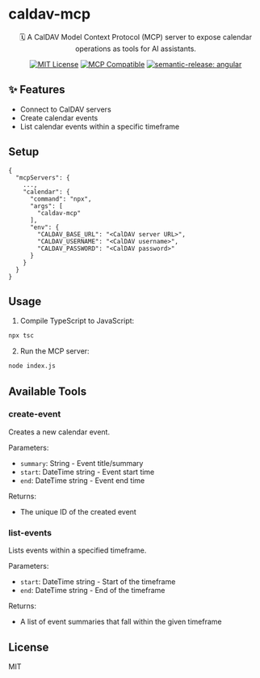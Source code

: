 # caldav-mcp

<div align="center">

🗓️ A CalDAV Model Context Protocol (MCP) server to expose calendar operations as tools for AI assistants.

[![MIT License](https://img.shields.io/badge/License-MIT-green.svg)](https://choosealicense.com/licenses/mit/)
[![MCP Compatible](https://img.shields.io/badge/MCP-Compatible-purple.svg)](https://modelcontextprotocol.io)
[![semantic-release: angular](https://img.shields.io/badge/semantic--release-angular-e10079?logo=semantic-release)](https://github.com/semantic-release/semantic-release)

</div>

## ✨ Features

- Connect to CalDAV servers
- Create calendar events
- List calendar events within a specific timeframe

## Setup

```
{
  "mcpServers": {
    ...,
    "calendar": {
      "command": "npx",
      "args": [
        "caldav-mcp"
      ],
      "env": {
        "CALDAV_BASE_URL": "<CalDAV server URL>",
        "CALDAV_USERNAME": "<CalDAV username>",
        "CALDAV_PASSWORD": "<CalDAV password>"
      }
    }
  }
}
```

## Usage

1. Compile TypeScript to JavaScript:
```bash
npx tsc
```

2. Run the MCP server:
```bash
node index.js
```

## Available Tools

### create-event

Creates a new calendar event.

Parameters:
- `summary`: String - Event title/summary
- `start`: DateTime string - Event start time
- `end`: DateTime string - Event end time

Returns:
- The unique ID of the created event

### list-events

Lists events within a specified timeframe.

Parameters:
- `start`: DateTime string - Start of the timeframe
- `end`: DateTime string - End of the timeframe

Returns:
- A list of event summaries that fall within the given timeframe

## License

MIT